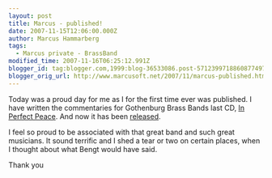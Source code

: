 ```yaml
---
layout: post
title: Marcus - published!
date: 2007-11-15T12:06:00.000Z
author: Marcus Hammarberg
tags:
  - Marcus private - BrassBand
modified_time: 2007-11-16T06:25:12.991Z
blogger_id: tag:blogger.com,1999:blog-36533086.post-5712399718860877497
blogger_orig_url: http://www.marcusoft.net/2007/11/marcus-published.html
---
```


Today was a proud day for me as I for the first time ever was
published. I have written the commentaries for <span
id="SPELLING_ERROR_0" class="blsp-spelling-error">Gothenburg
Brass Bands last CD, [In Perfect
Peace](http://marcushammarberg.blogspot.com/2007/10/in-perfect-peace.html).
And now it has been
[released](http://www.worldofbrass.eu/acatalog/24884.html).

I feel so proud to be associated with that great band and such great
musicians. It sound terrific and I shed a tear or two
on certain places, when I thought about what Bengt would have said.

Thank you
